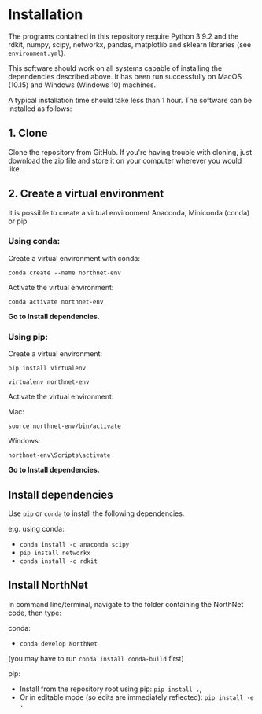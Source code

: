 # Installation

The programs contained in this repository require Python 3.9.2 and the rdkit, numpy, scipy, networkx, pandas, matplotlib and sklearn libraries (see `environment.yml`).

This software should work on all systems capable of installing the dependencies described above. It has been run successfully on MacOS (10.15) and Windows (Windows 10) machines.

A typical installation time should take less than 1 hour. The software can be installed as follows:

## 1. Clone

Clone the repository from GitHub. If you're having trouble with cloning, just download the zip file and store it on your computer wherever you would like.

## 2. Create a virtual environment

It is possible to create a virtual environment Anaconda, Miniconda (conda) or pip

### Using conda:

Create a virtual environment with conda:

`conda create --name northnet-env`

Activate the virtual environment:

`conda activate northnet-env`

**Go to Install dependencies.**

### Using pip:

Create a virtual environment:

`pip install virtualenv`

`virtualenv northnet-env`

Activate the virtual environment:

Mac:

`source northnet-env/bin/activate`

Windows:

`northnet-env\Scripts\activate`

**Go to Install dependencies.**

## Install dependencies

Use `pip` or `conda` to install the following dependencies.

e.g. using conda:
- `conda install -c anaconda scipy`
- `pip install networkx`
- `conda install -c rdkit`

## Install NorthNet

In command line/terminal, navigate to the folder containing the NorthNet code, then type:

conda:
  - `conda develop NorthNet`

  (you may have to run `conda install conda-build` first)

pip:
  - Install from the repository root using pip: `pip install .`,
  - Or in editable mode (so edits are immediately reflected): `pip install -e .`
